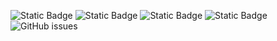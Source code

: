 ![Static Badge](https://img.shields.io/badge/blacklists-60-000000) ![Static Badge](https://img.shields.io/badge/blacklisted-3111672-cc0000) ![Static Badge](https://img.shields.io/badge/whitelisted-2242-00CC00) ![Static Badge](https://img.shields.io/badge/streaming_blacklist-28106-000000) ![GitHub issues](https://img.shields.io/github/issues/fabriziosalmi/blacklists)
